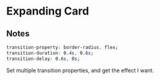 # Expanding Card

## Notes

```css
transition-property: border-radius, flex;
transition-duration: 0.4s, 0.6s;
transition-delay: 0.6s, 0s;
```

Set multiple transition properties, and get the effect I want.
